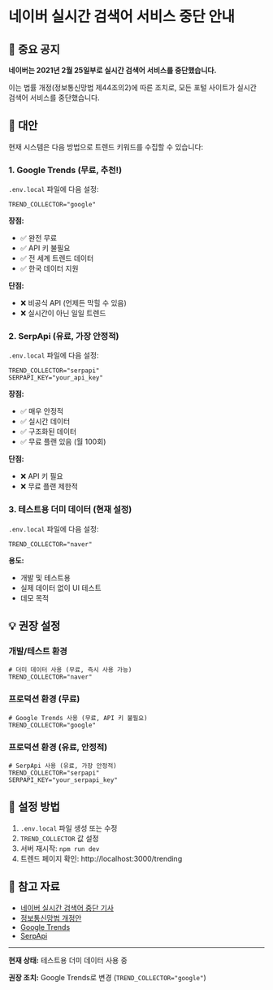 # 네이버 실시간 검색어 서비스 중단 안내

## 📢 중요 공지

**네이버는 2021년 2월 25일부로 실시간 검색어 서비스를 중단했습니다.**

이는 법률 개정(정보통신망법 제44조의2)에 따른 조치로, 모든 포털 사이트가 실시간 검색어 서비스를 중단했습니다.

## 🔄 대안

현재 시스템은 다음 방법으로 트렌드 키워드를 수집할 수 있습니다:

### 1. **Google Trends (무료, 추천!)**

`.env.local` 파일에 다음 설정:
```env
TREND_COLLECTOR="google"
```

**장점:**
- ✅ 완전 무료
- ✅ API 키 불필요
- ✅ 전 세계 트렌드 데이터
- ✅ 한국 데이터 지원

**단점:**
- ❌ 비공식 API (언제든 막힐 수 있음)
- ❌ 실시간이 아닌 일일 트렌드

### 2. **SerpApi (유료, 가장 안정적)**

`.env.local` 파일에 다음 설정:
```env
TREND_COLLECTOR="serpapi"
SERPAPI_KEY="your_api_key"
```

**장점:**
- ✅ 매우 안정적
- ✅ 실시간 데이터
- ✅ 구조화된 데이터
- ✅ 무료 플랜 있음 (월 100회)

**단점:**
- ❌ API 키 필요
- ❌ 무료 플랜 제한적

### 3. **테스트용 더미 데이터 (현재 설정)**

`.env.local` 파일에 다음 설정:
```env
TREND_COLLECTOR="naver"
```

**용도:**
- 개발 및 테스트용
- 실제 데이터 없이 UI 테스트
- 데모 목적

## 💡 권장 설정

### 개발/테스트 환경
```env
# 더미 데이터 사용 (무료, 즉시 사용 가능)
TREND_COLLECTOR="naver"
```

### 프로덕션 환경 (무료)
```env
# Google Trends 사용 (무료, API 키 불필요)
TREND_COLLECTOR="google"
```

### 프로덕션 환경 (유료, 안정적)
```env
# SerpApi 사용 (유료, 가장 안정적)
TREND_COLLECTOR="serpapi"
SERPAPI_KEY="your_serpapi_key"
```

## 🚀 설정 방법

1. `.env.local` 파일 생성 또는 수정
2. `TREND_COLLECTOR` 값 설정
3. 서버 재시작: `npm run dev`
4. 트렌드 페이지 확인: http://localhost:3000/trending

## 📝 참고 자료

- [네이버 실시간 검색어 중단 기사](https://www.yna.co.kr/view/AKR20210224159800017)
- [정보통신망법 개정안](https://www.law.go.kr/)
- [Google Trends](https://trends.google.com/trends/)
- [SerpApi](https://serpapi.com/)

---

**현재 상태:** 테스트용 더미 데이터 사용 중

**권장 조치:** Google Trends로 변경 (`TREND_COLLECTOR="google"`)
